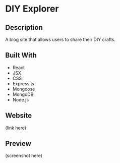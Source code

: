 # DIY Explorer

## Description 
A blog site that allows users to share their DIY crafts.

## Built With
* React
* JSX
* CSS
* Express.js
* Mongoose
* MongoDB
* Node.js

## Website
(link here)

## Preview
(screenshot here)
